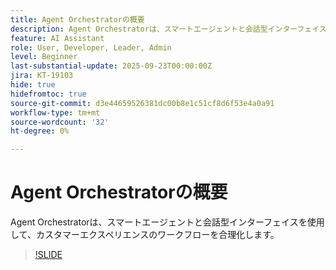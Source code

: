 ```yaml
---
title: Agent Orchestratorの概要
description: Agent Orchestratorは、スマートエージェントと会話型インターフェイスを使用して、カスタマーエクスペリエンスのワークフローを合理化します。
feature: AI Assistant
role: User, Developer, Leader, Admin
level: Beginner
last-substantial-update: 2025-09-23T00:00:00Z
jira: KT-19103
hide: true
hidefromtoc: true
source-git-commit: d3e44659526381dc00b8e1c51cf8d6f53e4a0a91
workflow-type: tm+mt
source-wordcount: '32'
ht-degree: 0%

---
```


# Agent Orchestratorの概要

Agent Orchestratorは、スマートエージェントと会話型インターフェイスを使用して、カスタマーエクスペリエンスのワークフローを合理化します。

<!-- For more information, see the [AI Assistant UI guide](https://experienceleague.adobe.com/ja/docs/experience-platform/ai-assistant/ui-guide#use-discoverability).-->

>[!SLIDE](agent-orchestrator-overview)

